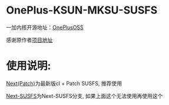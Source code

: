 # OnePlus-KSUN-MKSU-SUSFS
一加内核开源地址：[OnePlusOSS](https://github.com/OnePlusOSS/kernel_manifest)

感谢原作者[项目地址](https://github.com/Laomaoi/Action-KernelSU-Next)


# 使用说明:

[Next(Patch)](https://github.com/Xiaomichael/OnePlus-KSUN-MKSU-SUSFS/actions/workflows/KSUN-NEXT.yml)为最新版cl + Patch SUSFS, 推荐使用

[Next-SUSFS](https://github.com/Xiaomichael/OnePlus-KSUN-MKSU-SUSFS/actions/workflows/KSUN-NEXT-SUSFS.yml)为Next-SUSFS分支, 如果上面这个无法使用再使用这个
